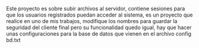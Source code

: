 Este proyecto es sobre subir archivos al servidor, contiene sesiones para que los usuarios registrados puedan acceder al sistema, es un proyecto que realice en uno de mis trabajos, modifique los nombres para guardar la seguridad del cliente final pero su funcionalidad quedo igual, hay que hacer unas configuraciones para la base de datos que vienen en el archivo config bd.txt